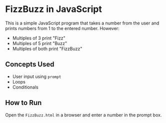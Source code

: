 # FizzBuzz in JavaScript

This is a simple JavaScript program that takes a number from the user and prints numbers from 1 to the entered number. However:
- Multiples of 3 print "Fizz"
- Multiples of 5 print "Buzz"
- Multiples of both print "FizzBuzz"

## Concepts Used
- User input using `prompt`
- Loops
- Conditionals


## How to Run
Open the `FizzBuzz.html` in a browser and enter a number in the prompt box.
